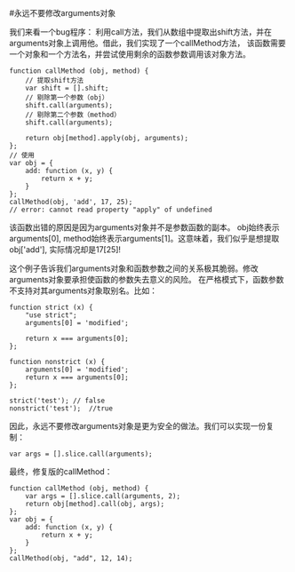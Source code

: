 #永远不要修改arguments对象

我们来看一个bug程序：
利用call方法，我们从数组中提取出shift方法，并在arguments对象上调用他。借此，我们实现了一个callMethod方法，
该函数需要一个对象和一个方法名，并尝试使用剩余的函数参数调用该对象方法。

    function callMethod (obj, method) {
        // 提取shift方法
        var shift = [].shift;
        // 剔除第一个参数（obj）
        shift.call(arguments);
        // 剔除第二个参数（method）
        shift.call(arguments);

        return obj[method].apply(obj, arguments);
    };
    // 使用
    var obj = {
        add: function (x, y) {
            return x + y;
        }
    };
    callMethod(obj, 'add', 17, 25);
    // error: cannot read property "apply" of undefined

该函数出错的原因是因为arguments对象并不是参数函数的副本。
obj始终表示arguments[0], method始终表示arguments[1]。这意味着，我们似乎是想提取obj['add'], 实际情况却是17[25]!

这个例子告诉我们arguments对象和函数参数之间的关系极其脆弱。修改arguments对象要承担使函数的参数失去意义的风险。
在严格模式下，函数参数不支持对其arguments对象取别名。比如：

    function strict (x) {
        "use strict";
        arguments[0] = 'modified';

        return x === arguments[0];
    };

    function nonstrict (x) {
        arguments[0] = 'modified';
        return x === arguments[0];
    };

    strict('test'); // false
    nonstrict('test');  //true

因此，永远不要修改arguments对象是更为安全的做法。我们可以实现一份复制：

    var args = [].slice.call(arguments);

最终，修复版的callMethod：

    
    function callMethod (obj, method) {
        var args = [].slice.call(arguments, 2);
        return obj[method].call(obj, args);
    };
    var obj = {
        add: function (x, y) {
            return x + y;
        }
    };
    callMethod(obj, "add", 12, 14);














